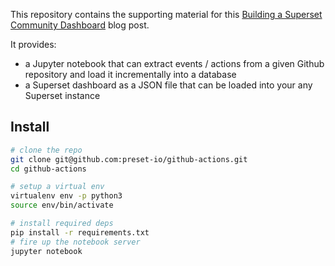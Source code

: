 This repository contains the supporting material for this
[Building a Superset Community Dashboard](https://preset.io/blog/) blog post.

It provides:
- a Jupyter notebook that can extract events / actions from a
  given Github repository and load it incrementally into a database
- a Superset dashboard as a JSON file that can be loaded into your
  any Superset instance


## Install
```bash
# clone the repo
git clone git@github.com:preset-io/github-actions.git
cd github-actions

# setup a virtual env
virtualenv env -p python3
source env/bin/activate

# install required deps
pip install -r requirements.txt
# fire up the notebook server
jupyter notebook
```
